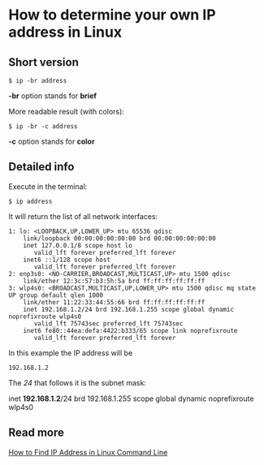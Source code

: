 
# How to determine your own IP address in Linux

## Short version

    $ ip -br address

**-br** option stands for **brief**

More readable result (with colors):
    
    $ ip -br -c address

**-c** option stands for **color**

## Detailed info

Execute in the terminal:

    $ ip address

It will return the list of all network interfaces:

    1: lo: <LOOPBACK,UP,LOWER_UP> mtu 65536 qdisc 
        link/loopback 00:00:00:00:00:00 brd 00:00:00:00:00:00
        inet 127.0.0.1/8 scope host lo
           valid_lft forever preferred_lft forever
        inet6 ::1/128 scope host 
           valid_lft forever preferred_lft forever
    2: enp3s0: <NO-CARRIER,BROADCAST,MULTICAST,UP> mtu 1500 qdisc 
        link/ether 12:3c:57:b3:5h:5a brd ff:ff:ff:ff:ff:ff
    3: wlp4s0: <BROADCAST,MULTICAST,UP,LOWER_UP> mtu 1500 qdisc mq state UP group default qlen 1000
        link/ether 11:22:33:44:55:66 brd ff:ff:ff:ff:ff:ff
        inet 192.168.1.2/24 brd 192.168.1.255 scope global dynamic noprefixroute wlp4s0
           valid_lft 75743sec preferred_lft 75743sec
        inet6 fe80::44ea:defa:4422:b333/65 scope link noprefixroute 
           valid_lft forever preferred_lft forever

In this example the IP address will be

    192.168.1.2

The *24* that follows it is the subnet mask:

inet **192.168.1.2**/24 brd 192.168.1.255 scope global dynamic noprefixroute wlp4s0

## Read more

[How to Find IP Address in Linux Command Line](https://linuxhandbook.com/find-ip-address/)